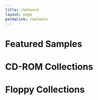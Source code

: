 ```yaml
---
title: /malware
layout: page
permalink: /malware
---
```


# Featured Samples

# CD-ROM Collections

# Floppy Collections
